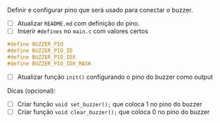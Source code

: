 Definir e configurar pino que será usado para conectar o buzzer.

- [ ] Atualizar `README.md` com definição do pino.
- [ ] Inserir `#defines` no  `main.c` com valores certos
```c
#define BUZZER_PIO
#define BUZZER_PIO_ID
#define BUZZER_PIO_IDX
#define BUZZER_PIO_IDX_MASK
```
- [ ] Atualizar função  `init()` configurando o pino do buzzer como output

Dicas (opcional):

- [ ] Criar função `void set_buzzer();` que coloca 1 no pino do buzzer
- [ ] Criar função `void clear_buzzer();` que coloca 0 no pino do buzzer
